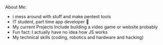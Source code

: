 About Me:
- i mess around with stuff and make pentest tools
- IT student, part time app developer 🫡
- My current Projects Include building a video game or website probably
-  Fun fact: I actually have no idea how JS works
- My technical skills (coding, robotics and hardware and hacking)
